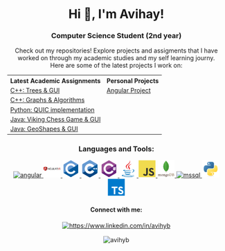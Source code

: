 <h1 align="center">Hi 👋, I'm Avihay!</h1>
<h3 align="center">Computer Science Student (2nd year)</h3>
<p align="center">
  Check out my repositories! Explore projects and assigments that I have worked on through my academic studies and my self learning journy.
  <br>
  Here are some of the latest projects I work on:
</p>
<table align="center">
  <tr>
    <th>Latest Academic Assignments</th>
    <th>Personal Projects</th>
  </tr>
  <tr>
    <td><a href="https://github.com/avihyb/CPP-EX4">C++: Trees & GUI</a></td>
    <td><a href="https://github.com/avihyb/avihyb.github.io">Angular Project</a></td>
  </tr>
  <tr>
    <td><a href="https://github.com/avihyb/CPP_EX1_24">C++: Graphs & Algorithms</a></td>
    <td><a href=""></a></td>
  </tr>
  <tr>
    <td><a href="https://github.com/avihyb/final-project-network">Python: QUIC implementation</a></td>
    <td><a href=""></a></td>
  </tr>
  <tr>
    <td><a href="https://github.com/avihyb/VikingChess">Java: Viking Chess Game & GUI</a></td>
    <td><a href="https://github.com/avihyb/task-manager-python"></a></td>
  </tr>
  <tr>
    <td><a href="https://github.com/avihyb/GeoShapes-Java-Project">Java: GeoShapes & GUI</a></td>
    <td></td>
  </tr>
</table>

<h3 align="center">Languages and Tools:</h3>
<p align="center"> <a href="https://angular.io" target="_blank" rel="noreferrer"> <img src="https://angular.io/assets/images/logos/angular/angular.svg" alt="angular" width="40" height="40"/> </a> <a href="https://angular.io" target="_blank" rel="noreferrer"> <img src="https://raw.githubusercontent.com/devicons/devicon/master/icons/angularjs/angularjs-original-wordmark.svg" alt="angularjs" width="40" height="40"/> </a> <a href="https://www.cprogramming.com/" target="_blank" rel="noreferrer"> <img src="https://raw.githubusercontent.com/devicons/devicon/master/icons/c/c-original.svg" alt="c" width="40" height="40"/> </a> <a href="https://www.w3schools.com/cpp/" target="_blank" rel="noreferrer"> <img src="https://raw.githubusercontent.com/devicons/devicon/master/icons/cplusplus/cplusplus-original.svg" alt="cplusplus" width="40" height="40"/> </a> <a href="https://www.w3schools.com/cs/" target="_blank" rel="noreferrer"> <img src="https://raw.githubusercontent.com/devicons/devicon/master/icons/csharp/csharp-original.svg" alt="csharp" width="40" height="40"/> </a> <a href="https://www.java.com" target="_blank" rel="noreferrer"> <img src="https://raw.githubusercontent.com/devicons/devicon/master/icons/java/java-original.svg" alt="java" width="40" height="40"/> </a> <a href="https://developer.mozilla.org/en-US/docs/Web/JavaScript" target="_blank" rel="noreferrer"> <img src="https://raw.githubusercontent.com/devicons/devicon/master/icons/javascript/javascript-original.svg" alt="javascript" width="40" height="40"/> </a> <a href="https://www.mongodb.com/" target="_blank" rel="noreferrer"> <img src="https://raw.githubusercontent.com/devicons/devicon/master/icons/mongodb/mongodb-original-wordmark.svg" alt="mongodb" width="40" height="40"/> </a> <a href="https://www.microsoft.com/en-us/sql-server" target="_blank" rel="noreferrer"> <img src="https://www.svgrepo.com/show/303229/microsoft-sql-server-logo.svg" alt="mssql" width="40" height="40"/> </a> <a href="https://www.python.org" target="_blank" rel="noreferrer"> <img src="https://raw.githubusercontent.com/devicons/devicon/master/icons/python/python-original.svg" alt="python" width="40" height="40"/> </a> <a href="https://www.typescriptlang.org/" target="_blank" rel="noreferrer"> <img src="https://raw.githubusercontent.com/devicons/devicon/master/icons/typescript/typescript-original.svg" alt="typescript" width="40" height="40"/> </a> </p>


<h4 align="center">Connect with me:</h4>
<p align="center">
<a href="https://www.linkedin.com/in/avihyb/" target="blank"><img align="center" src="https://raw.githubusercontent.com/rahuldkjain/github-profile-readme-generator/master/src/images/icons/Social/linked-in-alt.svg" alt="https://www.linkedin.com/in/avihyb" height="20" width="40" /></a>
</p>

<p align="center"><img align="center" src="https://github-readme-stats.vercel.app/api/top-langs?username=avihyb&show_icons=true&locale=en&layout=compact" alt="avihyb" /></p>
